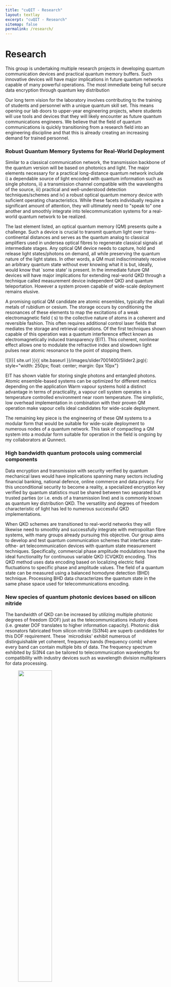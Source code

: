```yaml
---
title: "cuQIT - Research"
layout: textlay
excerpt: "cuQIT - Research"
sitemap: false
permalink: /research/
---
```


# Research

This group is undertaking multiple research projects in developing quantum communication devices and practical quantum memory buffers. Such innovative devices will have major implications in future quantum networks capable of many powerful operations.  The most immediate being full secure data encryption through quantum key distribution

Our long term vision for the laboratory involves contributing to the training of students and personnel with a unique quantum skill set. This means opening our lab doors to upper-year engineering projects, where students will use tools and devices that they will likely encounter as future quantum communications engineers. We believe that the field of quantum communications is quickly transitioning from a research field into an engineering discipline and that this is already creating an increasing demand for trained personnel.

### Robust Quantum Memory Systems for Real-World Deployment

Similar to a classical communication network, the transmission backbone of the quantum version will be based
on photonics and light. The major elements necessary for a practical long-distance quantum network include i) a
dependable source of light encoded with quantum information such as single photons, ii) a transmission channel
compatible with the wavelengths of the source, iii) practical and well-understood detection techniques/schemes
and iv) a robust optical quantum memory device with suficient operating characteristics. While these facets
individually require a significant amount of attention, they will ultimately need to "speak to" one another and
smoothly integrate into telecommunication systems for a real-world quantum network to be realized.

The last element listed, an optical quantum memory (QM) presents quite a challenge. Such a device is crucial to
transmit quantum light over trans-continental distances and serves as the quantum analog to classical amplifiers
used in undersea optical fibres to regenerate classical signals at intermediate stages. Any optical QM device needs
to capture, hold and release light states/photons on demand, all while preserving the quantum nature of the light
states. In other words, a QM must indiscriminately receive an arbitrary quantum state without ever knowing
what it is but, ideally, would know that `some state' is present. In the immediate future QM devices will have major implications for extending real-world
QKD through a technique called measurement device independent QKD and quantum teleportation.
However a system proven capable of wide-scale deployment remains elusive.

A promising optical QM candidate are atomic ensembles, typically the alkali metals of rubidium or cesium. The
storage occurs by conditioning the resonances of these elements to map the excitations of a weak electromagnetic
field ( s) to the collective nature of atoms in a coherent and reversible fashion. This often requires additional
control laser fields  that mediates the storage and retrieval operations. Of the first techniques shown
capable of this operation was a quantum interference effect known as electromagnetically induced transparency
(EIT). This coherent, nonlinear effect allows one to modulate the refractive index and slowdown light pulses
near atomic resonance to the point of stopping them.

![]({{ site.url }}{{ site.baseurl }}/images/slider7001400/Slider2.jpg){: style="width: 250px; float: center; margin: 0px  10px"}

EIT has shown viable for storing single photons and entangled photons. Atomic ensemble-based systems can be optimized for different metrics depending
on the application Warm vapour systems hold a distinct advantage in terms of practicality, a vapour cell system operates in a temperature
controlled environment near room temperature. The simplistic, low overhead implementation in combination
with their proven QM operation make vapour cells ideal candidates for wide-scale deployment.

The remaining key piece is the engineering of these QM systems to a modular form that would be suitable for
wide-scale deployment to numerous nodes of a quantum network. This task of compacting a QM system into
a modular form suitable for operation in the field is ongoing by my collaborators at Qunnect.

### High bandwidth quantum protocols using commercial components
Data encryption and transmission with security verified by quantum mechanical laws would have implications
spanning many sectors including financial banking, national defence, online commerce and data privacy. For this
unconditional security to become a reality, a specialized encryption key verified by quantum statistics must be
shared between two separated but trusted parties (or i.e. ends of a transmission line) and is commonly known
as quantum key distribution QKD. The versatility and degrees of freedom characteristic of light has led to
numerous successful QKD implementations.

When QKD schemes are transitioned to real-world networks they will likewise need to smoothly and successfully integrate with metropolitan fibre systems, with many groups already pursuing this objective. Our group aims to develop and test quantum communication schemes that interface state-ofthe-
art telecommunication devices with quantum state measurement techniques. Specifically, commercial phase amplitude modulations have the ideal functionality for continuous variable QKD (CVQKD) encoding. This QKD method uses data encoding based on localizing electric field  fluctuations to specific phase and amplitude values. The field of a quantum state can be measured using a balanced homodyne detection (BHD) technique. Processing BHD data characterizes the quantum state in the same phase space used for telecommunications encoding.

### New species of quantum photonic devices based on silicon nitride
The bandwidth of QKD can be increased by utilizing multiple photonic degrees of freedom (DOF) just as
the telecommunications industry does (i.e. greater DOF translates to higher information capacity). Photonic
disk resonators fabricated from silicon nitride (Si3N4) are superb candidates for this DOF requirement. These
`microdisks' exhibit numerous of distinguishable yet coherent, frequency bands (frequency comb) where
every band can contain multiple bits of data. The frequency spectrum exhibited by Si3N4 can be
tailored to telecommunication wavelengths for compatibility with industry devices such as wavelength division
multiplexers for data processing.
<figure>
<img src="{{ site.url }}{{ site.baseurl }}/images/slider7001400/Slider3.jpg" width="50%">
</figure>
